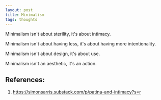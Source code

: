 ```yaml
---
layout: post
title: Minimalism
tags: thoughts
---
```


Minimalism isn't about sterility, it's about intimacy.

Minimalism isn't about having less, it's about having more intentionality.

Minimalism isn't about design, it's about use.

Minimalism isn't an aesthetic, it's an action.

## References:

1. https://simonsarris.substack.com/p/patina-and-intimacy?s=r

<!-- - _202XXXXX: Update format_ -->
